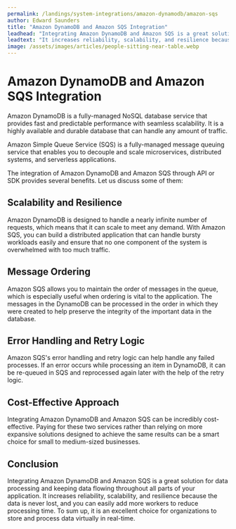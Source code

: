 ```yaml
---
permalink: /landings/system-integrations/amazon-dynamodb/amazon-sqs
author: Edward Saunders
title: "Amazon DynamoDB and Amazon SQS Integration"
leadhead: "Integrating Amazon DynamoDB and Amazon SQS is a great solution for data processing and keeping data flowing throughout all parts of your application"
leadtext: "It increases reliability, scalability, and resilience because the data is never lost, and you can easily add more workers to reduce processing time. To sum up, it is an excellent choice for organizations to store and process data virtually in real-time."
image: /assets/images/articles/people-sitting-near-table.webp
---
```

<div class="arttext"><h1>Amazon DynamoDB and Amazon SQS Integration</h1>
<p>Amazon DynamoDB is a fully-managed NoSQL database service that provides fast and predictable performance with seamless scalability. It is a highly available and durable database that can handle any amount of traffic.</p>

<p>Amazon Simple Queue Service (SQS) is a fully-managed message queuing service that enables you to decouple and scale microservices, distributed systems, and serverless applications.</p>

<p>The integration of Amazon DynamoDB and Amazon SQS through API or SDK provides several benefits. Let us discuss some of them:</p>

<h2>Scalability and Resilience</h2>

<p>Amazon DynamoDB is designed to handle a nearly infinite number of requests, which means that it can scale to meet any demand. With Amazon SQS, you can build a distributed application that can handle bursty workloads easily and ensure that no one component of the system is overwhelmed with too much traffic.</p>

<h2>Message Ordering</h2>

<p>Amazon SQS allows you to maintain the order of messages in the queue, which is especially useful when ordering is vital to the application. The messages in the DynamoDB can be processed in the order in which they were created to help preserve the integrity of the important data in the database. </p>

<h2>Error Handling and Retry Logic</h2>

<p>Amazon SQS's error handling and retry logic can help handle any failed processes. If an error occurs while processing an item in DynamoDB, it can be re-queued in SQS and reprocessed again later with the help of the retry logic.</p>

<h2>Cost-Effective Approach</h2>

<p>Integrating Amazon DynamoDB and Amazon SQS can be incredibly cost-effective. Paying for these two services rather than relying on more expansive solutions designed to achieve the same results can be a smart choice for small to medium-sized businesses.</p>

<h2>Conclusion</h2>

<p>Integrating Amazon DynamoDB and Amazon SQS is a great solution for data processing and keeping data flowing throughout all parts of your application. It increases reliability, scalability, and resilience because the data is never lost, and you can easily add more workers to reduce processing time. To sum up, it is an excellent choice for organizations to store and process data virtually in real-time. </p>

</div>